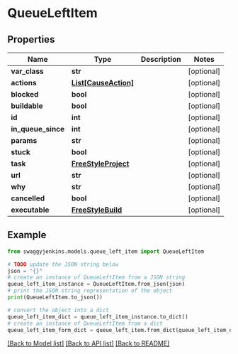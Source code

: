 # QueueLeftItem


## Properties

Name | Type | Description | Notes
------------ | ------------- | ------------- | -------------
**var_class** | **str** |  | [optional] 
**actions** | [**List[CauseAction]**](CauseAction.md) |  | [optional] 
**blocked** | **bool** |  | [optional] 
**buildable** | **bool** |  | [optional] 
**id** | **int** |  | [optional] 
**in_queue_since** | **int** |  | [optional] 
**params** | **str** |  | [optional] 
**stuck** | **bool** |  | [optional] 
**task** | [**FreeStyleProject**](FreeStyleProject.md) |  | [optional] 
**url** | **str** |  | [optional] 
**why** | **str** |  | [optional] 
**cancelled** | **bool** |  | [optional] 
**executable** | [**FreeStyleBuild**](FreeStyleBuild.md) |  | [optional] 

## Example

```python
from swaggyjenkins.models.queue_left_item import QueueLeftItem

# TODO update the JSON string below
json = "{}"
# create an instance of QueueLeftItem from a JSON string
queue_left_item_instance = QueueLeftItem.from_json(json)
# print the JSON string representation of the object
print(QueueLeftItem.to_json())

# convert the object into a dict
queue_left_item_dict = queue_left_item_instance.to_dict()
# create an instance of QueueLeftItem from a dict
queue_left_item_form_dict = queue_left_item.from_dict(queue_left_item_dict)
```
[[Back to Model list]](../README.md#documentation-for-models) [[Back to API list]](../README.md#documentation-for-api-endpoints) [[Back to README]](../README.md)


